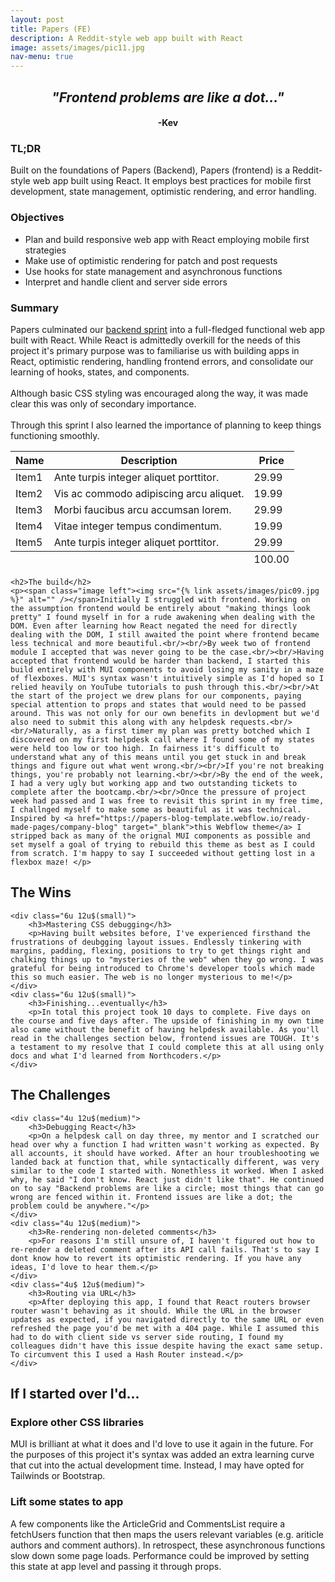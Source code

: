 ```yaml
---
layout: post
title: Papers (FE)
description: A Reddit-style web app built with React
image: assets/images/pic11.jpg
nav-menu: true
---
```


<!-- Main -->
<div id="main" class="alt">

<section id="one">
	<div class="inner">

<!-- Content -->
<div class="row">
		<div class="6u 12u$(small)">
		<div style="text-align: center">
			<h2><em>"Frontend problems are like a dot..."</em></h2>
			<h4>-Kev</h4>
		</div>
		<h3>TL;DR</h3>
		<p>Built on the foundations of Papers (Backend), Papers (frontend) is a Reddit-style web app built using React. It employs best practices for mobile first development, state management, optimistic rendering, and error handling. </p>
		<h3>Objectives</h3>
			<ul>
				<li>Plan and build responsive web app with React employing mobile first strategies</li>
				<li>Make use of optimistic rendering for patch and post requests </li>
				<li>Use hooks for state management and asynchronous functions</li>
                <li>Interpret and handle client and server side errors</li>
			</ul>
		<h3>Summary</h3>
		<p>Papers culminated our <a href="./proj1-papers.html" target="_blank">backend sprint</a> into a full-fledged functional web app built with React. While React is admittedly overkill for the needs of this project it's primary purpose was to familiarise us with building apps in React, optimistic rendering, handling frontend errors, and consolidate our learning of hooks, states, and components.<br/><br/>Although basic CSS styling was encouraged along the way, it was made clear this was only of secondary importance.<br/><br/>Through this sprint I also learned the importance of planning to keep things functioning smoothly. </p>
		</div>
	<div class="6u$ 12u$(small)">
		<div class="table-wrapper">
			<table>
				<thead>
					<tr>
						<th>Name</th>
						<th>Description</th>
						<th>Price</th>
					</tr>
				</thead>
				<tbody>
					<tr>
						<td>Item1</td>
						<td>Ante turpis integer aliquet porttitor.</td>
						<td>29.99</td>
					</tr>
					<tr>
						<td>Item2</td>
						<td>Vis ac commodo adipiscing arcu aliquet.</td>
						<td>19.99</td>
					</tr>
					<tr>
						<td>Item3</td>
						<td> Morbi faucibus arcu accumsan lorem.</td>
						<td>29.99</td>
					</tr>
					<tr>
						<td>Item4</td>
						<td>Vitae integer tempus condimentum.</td>
						<td>19.99</td>
					</tr>
					<tr>
						<td>Item5</td>
						<td>Ante turpis integer aliquet porttitor.</td>
						<td>29.99</td>
					</tr>
				</tbody>
				<tfoot>
					<tr>
						<td colspan="2"></td>
						<td>100.00</td>
					</tr>
				</tfoot>
			</table>
		</div>
	</div>
</div>

	<h2>The build</h2>
	<p><span class="image left"><img src="{% link assets/images/pic09.jpg %}" alt="" /></span>Initially I struggled with frontend. Working on the assumption frontend would be entirely about "making things look pretty" I found myself in for a rude awakening when dealing with the DOM. Even after learning how React negated the need for directly dealing with the DOM, I still awaited the point where frontend became less technical and more beautiful.<br/><br/>By week two of frontend module I accepted that was never going to be the case.<br/><br/>Having accepted that frontend would be harder than backend, I started this build entirely with MUI components to avoid losing my sanity in a maze of flexboxes. MUI's syntax wasn't intuitively simple as I'd hoped so I relied heavily on YouTube tutorials to push through this.<br/><br/>At the start of the project we drew plans for our components, paying special attention to props and states that would need to be passed around. This was not only for our own benefits in devlopment but we'd also need to submit this along with any helpdesk requests.<br/><br/>Naturally, as a first timer my plan was pretty botched which I discovered on my first helpdesk call where I found some of my states were held too low or too high. In fairness it's difficult to understand what any of this means until you get stuck in and break things and figure out what went wrong.<br/><br/>If you're not breaking things, you're probably not learning.<br/><br/>By the end of the week, I had a very ugly but working app and two outstanding tickets to complete after the bootcamp.<br/><br/>Once the pressure of project week had passed and I was free to revisit this sprint in my free time, I challnged myself to make some as beautiful as it was technical. Inspired by <a href="https://papers-blog-template.webflow.io/ready-made-pages/company-blog" target="_blank">this Webflow theme</a> I stripped back as many of the orignal MUI components as possible and set myself a goal of trying to rebuild this theme as best as I could from scratch. I'm happy to say I succeeded without getting lost in a flexbox maze! </p>

<h2 id="elements">The Wins</h2>
	<div class="row">
	
	<div class="6u 12u$(small)">
		<h3>Mastering CSS debugging</h3>
		<p>Having built websites before, I've experienced firsthand the frustrations of deubgging layout issues. Endlessly tinkering with margins, padding, flexing, positions to try to get things right and chalking things up to "mysteries of the web" when they go wrong. I was grateful for being introduced to Chrome's developer tools which made this so much easier. The web is no longer mysterious to me!</p>
	</div>
	<div class="6u 12u$(small)">
		<h3>Finishing...eventually</h3>
		<p>In total this project took 10 days to complete. Five days on the course and five days after. The upside of finishing in my own time also came without the benefit of having helpdesk available. As you'll read in the challenges section below, frontend issues are TOUGH. It's a testament to my resolve that I could complete this at all using only docs and what I'd learned from Northcoders.</p>
	</div>
</div>
	<h2 id="elements">The Challenges</h2>
	<div class="row">
	
	<div class="4u 12u$(medium)">
		<h3>Debugging React</h3>
		<p>On a helpdesk call on day three, my mentor and I scratched our head over why a function I had written wasn't working as expected. By all accounts, it should have worked. After an hour troubleshooting we landed back at function that, while syntactically different, was very similar to the code I started with. Nonethless it worked. When I asked why, he said "I don't know. React just didn't like that". He continued on to say "Backend problems are like a circle; most things that can go wrong are fenced within it. Frontend issues are like a dot; the problem could be anywhere."</p>
	</div>
	<div class="4u 12u$(medium)">
		<h3>Re-rendering non-deleted comments</h3>
		<p>For reasons I'm still unsure of, I haven't figured out how to re-render a deleted comment after its API call fails. That's to say I dont know how to revert its optimistic rendering. If you have any ideas, I'd love to hear them.</p>
	</div>
	<div class="4u$ 12u$(medium)">
		<h3>Routing via URL</h3>
		<p>After deploying this app, I found that React routers browser router wasn't behaving as it should. While the URL in the browser updates as expected, if you navigated directly to the same URL or even refreshed the page you'd be met with a 404 page. While I assumed this had to do with client side vs server side routing, I found my colleagues didn't have this issue despite having the exact same setup. To circumvent this I used a Hash Router instead.</p>
	</div>
</div>
<h2 id="elements">If I started over I'd...</h2>
<div class="row">
<div class="6u 12u$(small)">
		<h3>Explore other CSS libraries</h3>
		<p>MUI is brilliant at what it does and I'd love to use it again in the future. For the purposes of this project it's syntax was added an extra learning curve that cut into the actual development time. Instead, I may have opted for Tailwinds or Bootstrap.</p>
</div>
<div class="6u 12u$(small)">
		<h3>Lift some states to app</h3>
		<p>A few components like the ArticleGrid and CommentsList require a fetchUsers function that then maps the users relevant variables (e.g. ariticle authors and comment authors). In retrospect, these asynchronous functions slow down some page loads. Performance could be improved by setting this state at app level and passing it through props.</p>
</div>
</div>

</div>
</section>

</div>
